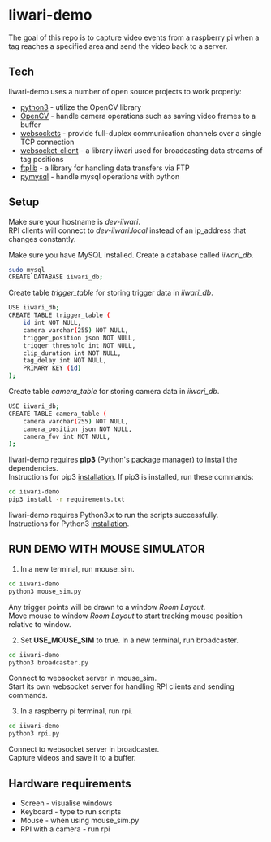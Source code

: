 # Iiwari-demo
The goal of this repo is to capture video events from a raspberry pi when a tag reaches a specified area and send the
video back to a server.

## Tech
Iiwari-demo uses a number of open source projects to work properly:
- [python3](https://www.python.org/) - utilize the OpenCV library
- [OpenCV](https://opencv.org/) - handle camera operations such as saving video frames to a buffer
- [websockets](https://websockets.readthedocs.io/en/stable/) - provide full-duplex communication channels over a single TCP connection
- [websocket-client](https://pypi.org/project/websocket-client/) - a library iiwari used for broadcasting data streams of tag positions
- [ftplib](https://docs.python.org/3/library/ftplib.html) - a library for handling data transfers via FTP
- [pymysql](https://pypi.org/project/PyMySQL/) - handle mysql operations with python

## Setup
Make sure your hostname is *dev-iiwari*.  
RPI clients will connect to *dev-iiwari.local* instead of an ip_address that changes constantly.

Make sure you have MySQL installed.
Create a database called *iiwari_db*.
```sh
sudo mysql
CREATE DATABASE iiwari_db;
```
Create table *trigger_table* for storing trigger data in *iiwari_db*.
```sh
USE iiwari_db;
CREATE TABLE trigger_table (
    id int NOT NULL,
    camera varchar(255) NOT NULL,
    trigger_position json NOT NULL,
    trigger_threshold int NOT NULL,
    clip_duration int NOT NULL,
    tag_delay int NOT NULL,
    PRIMARY KEY (id)
);
```
Create table *camera_table* for storing camera data in *iiwari_db*.
```sh
USE iiwari_db;
CREATE TABLE camera_table (
    camera varchar(255) NOT NULL,
    camera_position json NOT NULL,
    camera_fov int NOT NULL,
);
```

Iiwari-demo requires **pip3** (Python's package manager) to install the dependencies.  
Instructions for pip3 [installation](https://www.educative.io/edpresso/installing-pip3-in-ubuntu).
If pip3 is installed, run these commands:
```sh
cd iiwari-demo
pip3 install -r requirements.txt
```

Iiwari-demo requires Python3.x to run the scripts successfully.  
Instructions for Python3 [installation](https://docs.python-guide.org/starting/install3/linux/).

## RUN DEMO WITH MOUSE SIMULATOR
1. In a new terminal, run mouse_sim.
```sh
cd iiwari-demo
python3 mouse_sim.py
```
Any trigger points will be drawn to a window *Room Layout*.  
Move mouse to window *Room Layout* to start tracking mouse position relative to window.

2. Set **USE_MOUSE_SIM** to true. In a new terminal, run broadcaster.
```sh
cd iiwari-demo
python3 broadcaster.py
```
Connect to websocket server in mouse_sim.  
Start its own websocket server for handling RPI clients and sending commands.

3. In a raspberry pi terminal, run rpi.
```sh
cd iiwari-demo
python3 rpi.py
```
Connect to websocket server in broadcaster.  
Capture videos and save it to a buffer.


## Hardware requirements
- Screen - visualise windows
- Keyboard - type to run scripts
- Mouse - when using mouse_sim.py
- RPI with a camera - run rpi
